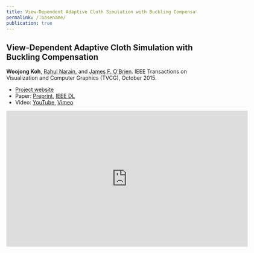```yaml
---
title: View-Dependent Adaptive Cloth Simulation with Buckling Compensation
permalink: /:basename/
publication: true
---
```


## View-Dependent Adaptive Cloth Simulation with Buckling Compensation
**Woojong Koh**, [Rahul Narain](http://www.eecs.berkeley.edu/~narain/), and [James F. O'Brien](http://www.cs.berkeley.edu/~job/). IEEE Transactions on Visualization and Computer Graphics (TVCG), October 2015.

* [Project website](http://graphics.berkeley.edu/papers/Koh-VDA-2015-10/)
* Paper: [Preprint](Koh-VDA-2015-11.pdf), [IEEE DL](http://ieeexplore.ieee.org/xpl/articleDetails.jsp?arnumber=7127098)
* Video: [YouTube](http://youtu.be/71TOPXD9j4E), [Vimeo](https://vimeo.com/142075649)

<iframe width="640" height="360" src="https://www.youtube.com/embed/71TOPXD9j4E?rel=0" frameborder="0" allowfullscreen></iframe>
